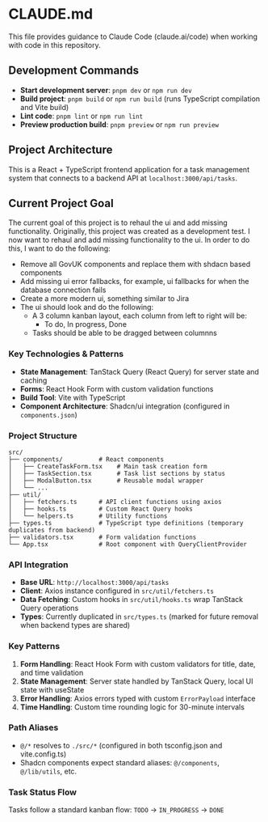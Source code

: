 # CLAUDE.md

This file provides guidance to Claude Code (claude.ai/code) when working with code in this repository.

## Development Commands

- **Start development server**: `pnpm dev` or `npm run dev`
- **Build project**: `pnpm build` or `npm run build` (runs TypeScript compilation and Vite build)
- **Lint code**: `pnpm lint` or `npm run lint`
- **Preview production build**: `pnpm preview` or `npm run preview`

## Project Architecture

This is a React + TypeScript frontend application for a task management system that connects to a backend API at `localhost:3000/api/tasks`.

## Current Project Goal

The current goal of this project is to rehaul the ui and add missing functionality.
Originally, this project was created as a development test.
I now want to rehaul and add missing functionality to the ui. In order to do this, I want to do the following:

- Remove all GovUK components and replace them with shdacn based components
- Add missing ui error fallbacks, for example, ui fallbacks for when the database connection fails
- Create a more modern ui, something similar to Jira
- The ui should look and do the following:
  - A 3 column kanban layout, each column from left to right will be:
    - To do, In progress, Done
  - Tasks should be able to be dragged between columnns

### Key Technologies & Patterns

- **State Management**: TanStack Query (React Query) for server state and caching
- **Forms**: React Hook Form with custom validation functions
- **Build Tool**: Vite with TypeScript
- **Component Architecture**: Shadcn/ui integration (configured in `components.json`)

### Project Structure

```
src/
├── components/          # React components
│   ├── CreateTaskForm.tsx    # Main task creation form
│   ├── TaskSection.tsx       # Task list sections by status
│   ├── ModalButton.tsx       # Reusable modal wrapper
│   └── ...
├── util/
│   ├── fetchers.ts      # API client functions using axios
│   ├── hooks.ts         # Custom React Query hooks
│   └── helpers.ts       # Utility functions
├── types.ts             # TypeScript type definitions (temporary duplicates from backend)
├── validators.tsx       # Form validation functions
└── App.tsx              # Root component with QueryClientProvider
```

### API Integration

- **Base URL**: `http://localhost:3000/api/tasks`
- **Client**: Axios instance configured in `src/util/fetchers.ts`
- **Data Fetching**: Custom hooks in `src/util/hooks.ts` wrap TanStack Query operations
- **Types**: Currently duplicated in `src/types.ts` (marked for future removal when backend types are shared)

### Key Patterns

1. **Form Handling**: React Hook Form with custom validators for title, date, and time validation
2. **State Management**: Server state handled by TanStack Query, local UI state with useState
3. **Error Handling**: Axios errors typed with custom `ErrorPayload` interface
4. **Time Handling**: Custom time rounding logic for 30-minute intervals

### Path Aliases

- `@/*` resolves to `./src/*` (configured in both tsconfig.json and vite.config.ts)
- Shadcn components expect standard aliases: `@/components`, `@/lib/utils`, etc.

### Task Status Flow

Tasks follow a standard kanban flow: `TODO` → `IN_PROGRESS` → `DONE`

